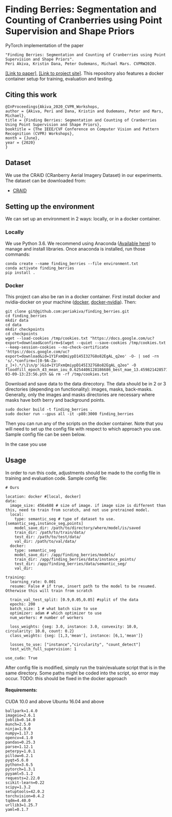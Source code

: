 # Finding Berries: Segmentation and Counting of Cranberries using Point Supervision and Shape Priors

PyTorch implementation of the paper 
```
"Finding Berries: Segmentation and Counting of Cranberries using Point Supervision and Shape Priors". 
Peri Akiva, Kristin Dana, Peter Oudemans, Michael Mars. CVPRW2020. 
```
[[Link to paper]](http://openaccess.thecvf.com/content_CVPRW_2020/papers/w5/Akiva_Finding_Berries_Segmentation_and_Counting_of_Cranberries_Using_Point_Supervision_CVPRW_2020_paper.pdf "Link"),  [[Link to project site]](https://periakiva.github.io/finding_berries/). This repository also features a docker container setup for training, evaluation and testing. 

## Citing this work

```
@InProceedings{Akiva_2020_CVPR_Workshops,
author = {Akiva, Peri and Dana, Kristin and Oudemans, Peter and Mars, Michael},
title = {Finding Berries: Segmentation and Counting of Cranberries Using Point Supervision and Shape Priors},
booktitle = {The IEEE/CVF Conference on Computer Vision and Pattern Recognition (CVPR) Workshops},
month = {June},
year = {2020}
} 
```

## Dataset
We use the CRAID (CRanberry Aerial Imagery Dataset) in our experiments. The dataset can be downloaded from:

  * [CRAID](https://rutgersconnect.sharepoint.com/:f:/s/njaes-factberrycounting/Eq13d7duyPJGtWBcIR5NyDcBMhyBq7eLBjrcQ45YWVwSAQ?e=FvLPzz)

## Setting up the environment
We can set up an environment in 2 ways: locally, or in a docker container. 

### Locally

We use Python 3.6. We recommend using Anaconda ([Available here](https://www.anaconda.com/)) to manage and install libraries. Once anaconda is installed, run those commands:

```
conda create --name finding_berries --file environment.txt
conda activate finding_berries
pip install .
```

### Docker

This project can also be ran in a docker container. First install docker and nvidia-docker on your machine ([docker](https://docs.docker.com/get-docker/), [docker-nvidia](https://github.com/NVIDIA/nvidia-docker)). Then:

```
git clone git@github.com:periakiva/finding_berries.git
cd finding_berries
mkdir data
cd data
mkdir checkpoints
cd checkpoints
wget --load-cookies /tmp/cookies.txt "https://docs.google.com/uc?export=download&confirm=$(wget --quiet --save-cookies /tmp/cookies.txt --keep-session-cookies --no-check-certificate 'https://docs.google.com/uc?export=download&id=1Y1FxmQmiypD145I327G8o82EgAL_q2eo' -O- | sed -rn 's/.*confirm=([0-9A-Za-z_]+).*/\1\n/p')&id=1Y1FxmQmiypD145I327G8o82EgAL_q2eo" -O floodfill_epoch_43_mean_iou_0.6254406128186686_best_mae_13.459821428571429_mioumao_ratio_4.646722960908185_time_2020-03-09-13:23:56.pth && rm -rf /tmp/cookies.txt
```


Download and save data to the data direcotory. The data should be in 2 or 3 directories (depending on functionality): images, masks, back-masks. Generally, only the images and masks directories are necessary where masks have both berry and background points. 

```
sudo docker build -t finding_berries .
sudo docker run --gpus all -it -p80:3000 finding_berries
```
Then you can run any of the scripts on the docker container. Note that you will need to set up the config file with respect to which approach you use. Sample config file can be seen below.

In the case you use

## Usage
In order to run this code, adjustments should be made to the config file in training and evaluation code. Sample config file:

```
# Ours

location: docker #[local, docker]
data:
  image_size: 456x608 # size of image. if image size is different than this, need to train from scratch, and not use pretrained model.
  local:
    type: semantic_seg # type of dataset to use. [semantic_seg,instance_seg,points]
    model_save_dir: /path/to/directory/where/model/is/saved
    train_dir: /path/to/train/data/
    test_dir: /path/to/test/data/
    val_dir: /path/to/val/data/
  docker:
    type: semantic_seg
    model_save_dir: /app/finding_berries/models/
    train_dir: /app/finding_berries/data/instance_points/
    test_dir: /app/finding_berries/data/semantic_seg/
    val_dir:
  
training: 
  learning_rate: 0.001 
  resume: False # if true, insert path to the model to be resumed. Otherwise this will train from scratch

  train_val_test_split: [0.9,0.05,0.05] #split of the data
  epochs: 200
  batch_size: 1 # what batch size to use
  optimizer: adam # which optimizer to use
  num_workers: # number of workers

  loss_weights: {seg: 3.0, instance: 3.0, convexity: 10.0, circularity: 10.0, count: 0.2}
  class_weights: {seg: [1,3,'mean'], instance: [6,1,'mean']}

  losses_to_use: ["instance","circularity", "count_detect"]
  test_with_full_supervision: 1

use_cuda: True

```
After config file is modified, simply run the train/evaluate script that is in the same directory. Some paths might be coded into the script, so error may occur. TODO: this should be fixed in the docker approach




#### Requirements:

CUDA 10.0 and above
Ubuntu 16.04 and above
```
ballpark=1.4.0
imageio=2.6.1
joblib=0.14.0
munch=2.5.0
ninja=1.9.0
numpy=1.17.3
opencv=4.1.0
pandas=0.25.3
parse=1.12.1
peterpy=1.0.1
pillow=6.2.1
pyqt=5.6.0
python=3.6.5
pytorch=1.3.1
pyyaml=5.1.2
requests=2.22.0
scikit-learn=0.22
scipy=1.3.2
setuptools=42.0.2
torchvision=0.4.2
tqdm=4.40.0
urllib3=1.25.7
yaml=0.1.7
```


